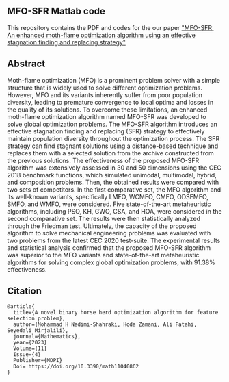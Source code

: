 ## MFO-SFR Matlab code
This repository contains the PDF and codes for the our paper ["MFO-SFR: An enhanced moth-flame optimization algorithm using an effective stagnation finding and replacing strategy"](https://www.mdpi.com/2227-7390/11/4/862)

## Abstract
Moth-flame optimization (MFO) is a prominent problem solver with a simple structure that is widely used to solve different optimization problems. However, MFO and its variants inherently suffer from poor population diversity, leading to premature convergence to local optima and losses in the quality of its solutions. To overcome these limitations, an enhanced moth-flame optimization algorithm named MFO-SFR was developed to solve global optimization problems. The MFO-SFR algorithm introduces an effective stagnation finding and replacing (SFR) strategy to effectively maintain population diversity throughout the optimization process. The SFR strategy can find stagnant solutions using a distance-based technique and replaces them with a selected solution from the archive constructed from the previous solutions. The effectiveness of the proposed MFO-SFR algorithm was extensively assessed in 30 and 50 dimensions using the CEC 2018 benchmark functions, which simulated unimodal, multimodal, hybrid, and composition problems. Then, the obtained results were compared with two sets of competitors. In the first comparative set, the MFO algorithm and its well-known variants, specifically LMFO, WCMFO, CMFO, ODSFMFO, SMFO, and WMFO, were considered. Five state-of-the-art metaheuristic algorithms, including PSO, KH, GWO, CSA, and HOA, were considered in the second comparative set. The results were then statistically analyzed through the Friedman test. Ultimately, the capacity of the proposed algorithm to solve mechanical engineering problems was evaluated with two problems from the latest CEC 2020 test-suite. The experimental results and statistical analysis confirmed that the proposed MFO-SFR algorithm was superior to the MFO variants and state-of-the-art metaheuristic algorithms for solving complex global optimization problems, with 91.38% effectiveness.

## Citation

```
@article{
  title={A novel binary horse herd optimization algorithm for feature selection problem},
  author={Mohammad H Nadimi-Shahraki, Hoda Zamani, Ali Fatahi, Seyedali Mirjalili},
  journal={Mathematics},
  year={2023}
  Volume={11}
  Issue={4}
  Publisher={MDPI}
  Doi= https://doi.org/10.3390/math11040862
}
```
